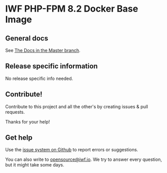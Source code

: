 # IWF PHP-FPM 8.2 Docker Base Image


## General docs

See [The Docs in the Master branch](https://github.com/iwf-web/docker-phpfpm).


## Release specific information

No release specific info needed.


## Contribute!

Contribute to this project and all the other's by creating issues & pull requests.

Thanks for your help!


## Get help

Use the [issue system on Github](https://github.com/iwf-web/docker-phpfpm) to report errors or suggestions.

You can also write to opensource@iwf.io. We try to answer every question, but it might take some days.

 
